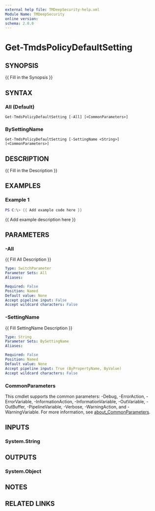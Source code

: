```yaml
---
external help file: TMDeepSecurity-help.xml
Module Name: TMDeepSecurity
online version:
schema: 2.0.0
---
```


# Get-TmdsPolicyDefaultSetting

## SYNOPSIS
{{ Fill in the Synopsis }}

## SYNTAX

### All (Default)
```
Get-TmdsPolicyDefaultSetting [-All] [<CommonParameters>]
```

### BySettingName
```
Get-TmdsPolicyDefaultSetting [-SettingName <String>] [<CommonParameters>]
```

## DESCRIPTION
{{ Fill in the Description }}

## EXAMPLES

### Example 1
```powershell
PS C:\> {{ Add example code here }}
```

{{ Add example description here }}

## PARAMETERS

### -All
{{ Fill All Description }}

```yaml
Type: SwitchParameter
Parameter Sets: All
Aliases:

Required: False
Position: Named
Default value: None
Accept pipeline input: False
Accept wildcard characters: False
```

### -SettingName
{{ Fill SettingName Description }}

```yaml
Type: String
Parameter Sets: BySettingName
Aliases:

Required: False
Position: Named
Default value: None
Accept pipeline input: True (ByPropertyName, ByValue)
Accept wildcard characters: False
```

### CommonParameters
This cmdlet supports the common parameters: -Debug, -ErrorAction, -ErrorVariable, -InformationAction, -InformationVariable, -OutVariable, -OutBuffer, -PipelineVariable, -Verbose, -WarningAction, and -WarningVariable. For more information, see [about_CommonParameters](http://go.microsoft.com/fwlink/?LinkID=113216).

## INPUTS

### System.String

## OUTPUTS

### System.Object
## NOTES

## RELATED LINKS
